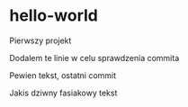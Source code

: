 # hello-world
Pierwszy projekt

Dodalem te linie w 
celu sprawdzenia
commita

Pewien tekst, ostatni commit

Jakis dziwny fasiakowy tekst
